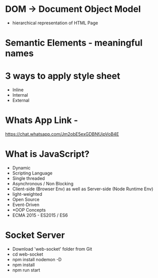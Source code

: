 # DOM -> Document Object Model
- hierarchical representation of HTML Page

# Semantic Elements - meaningful names

# 3 ways to apply style sheet 
- Inline
- Internal
- External

# Whats App Link -
https://chat.whatsapp.com/Jm2obE5exGDBNfJjpVoB4E



# What is JavaScript?
- Dynamic
- Scripting Language
- Single threaded
- Asynchronous / Non Blocking
- Client-side (Browser Env) as well as Server-side (Node Runtime Env)  
- light-weighted
- Open Source
- Event-Driven
- *OOP Concepts
- ECMA 2015 - ES2015 / ES6


# Socket Server
- Download 'web-socket' folder from Git
- cd web-socket
- npm install nodemon -D
- npm install
- npm run start